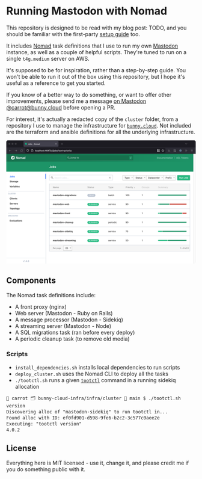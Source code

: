 # Running Mastodon with Nomad

This repository is designed to be read with my blog post: TODO, and you should be familiar with the first-party [setup guide](https://docs.joinmastodon.org/admin/prerequisites/) too.

It includes [Nomad](https://www.nomadproject.io/) task definitions that I use to run my own [Mastodon](https://joinmastodon.org/) instance, as well as a couple of helpful scripts. They're tuned to run on a single `t4g.medium` server on AWS.

It's supposed to be for inspiration, rather than a step-by-step guide. You won't be able to run it out of the box using this repository, but I hope it's useful as a reference to get you started.

If you know of a better way to do something, or want to offer other improvements, please send me a message [on Mastodon @carrot@bunny.cloud](https://bunny.cloud/@carrot) before opening a PR.

For interest, it's actually a redacted copy of the `cluster` folder, from a repository I use to manage the infrastructure for [`bunny.cloud`](https://bunny.cloud). Not included are the terraform and ansible definitions for all the underlying infrastructure.

![Screenshot of Nomad running Mastodon](nomad_screenshot.png)

## Components

The Nomad task definitions include:
* A front proxy (nginx)
* Web server (Mastodon - Ruby on Rails)
* A message processor (Mastodon - Sidekiq)
* A streaming server (Mastodon - Node)
* A SQL migrations task (ran before every deploy)
* A periodic cleanup task (to remove old media)

### Scripts

* `install_dependencies.sh` installs local dependencies to run scripts
* `deploy_cluster.sh` uses the Nomad CLI to deploy all the tasks
* `./tootctl.sh` runs a given [`tootctl`](https://docs.joinmastodon.org/admin/tootctl/) command in a running sidekiq allocation
```
🥕 carrot 🗂 bunny-cloud-infra/infra/cluster 🐙 main $ ./tootctl.sh version
Discovering alloc of "mastodon-sidekiq" to run tootctl in...
Found alloc with ID: ef0fd901-d598-9fe6-b2c2-3c577c0aee2e
Executing: "tootctl version"
4.0.2
```

## License

Everything here is MIT licensed - use it, change it, and please credit me if you do something public with it.